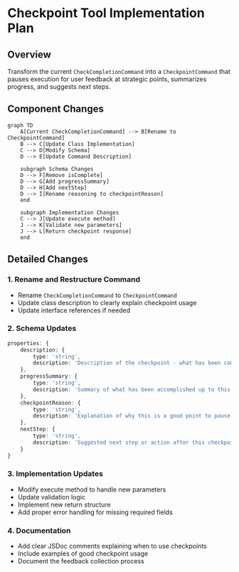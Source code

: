 # Checkpoint Tool Implementation Plan

## Overview
Transform the current `CheckCompletionCommand` into a `CheckpointCommand` that pauses execution for user feedback at strategic points, summarizes progress, and suggests next steps.

## Component Changes

```mermaid
graph TD
    A[Current CheckCompletionCommand] --> B[Rename to CheckpointCommand]
    B --> C[Update Class Implementation]
    C --> D[Modify Schema]
    D --> E[Update Command Description]
    
    subgraph Schema Changes
    D --> F[Remove isComplete]
    D --> G[Add progressSummary]
    D --> H[Add nextStep]
    D --> I[Rename reasoning to checkpointReason]
    end
    
    subgraph Implementation Changes
    C --> J[Update execute method]
    J --> K[Validate new parameters]
    J --> L[Return checkpoint response]
    end
```

## Detailed Changes

### 1. Rename and Restructure Command
- Rename `CheckCompletionCommand` to `CheckpointCommand`
- Update class description to clearly explain checkpoint usage
- Update interface references if needed

### 2. Schema Updates
```typescript
properties: {
    description: {
        type: 'string',
        description: 'Description of the checkpoint - what has been completed and why feedback is needed'
    },
    progressSummary: {
        type: 'string',
        description: 'Summary of what has been accomplished up to this point'
    },
    checkpointReason: {
        type: 'string',
        description: 'Explanation of why this is a good point to pause and get feedback'
    },
    nextStep: {
        type: 'string',
        description: 'Suggested next step or action after this checkpoint'
    }
}
```

### 3. Implementation Updates
- Modify execute method to handle new parameters
- Update validation logic
- Implement new return structure
- Add proper error handling for missing required fields

### 4. Documentation
- Add clear JSDoc comments explaining when to use checkpoints
- Include examples of good checkpoint usage
- Document the feedback collection process